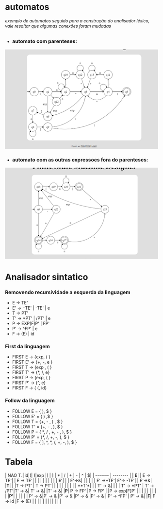 
# automatos
###### exemplo de automatos seguido para a construção do analisador léxico, vale resaltar que algumas conexões foram mudadas

* ### automato com parenteses:
!["automato"](./assets/parenteses.png)

* ### automato com as outras expressoes fora do parenteses:
!["automato"](./assets/sem%20parenteses.png)

# Analisador sintatico

### Removendo recursividade a esquerda da linguagem
* E  -> TE'
* E' -> +TE' | -TE' | e
* T  -> PT'
* T' -> *PT' | /PT' | e
* P  -> EXP[F]P' | FP'
* P' -> ^FP' | e
* F  -> (E) | id


### First da linguagem

* FIRST E -> {exp, ( }
* FIRST E' -> {+, -, e }
* FIRST T -> {exp , ( }
* FIRST T' -> {*, /, e}
* FIRST P -> {exp, ( }
* FIRST P' -> {^, e}
* FIRST F -> { (, id}

### Follow da linguagem

* FOLLOW E = { ), $ }
* FOLLOW E' = { ) ,$ }
* FOLLOW T = {+, - , ) , $ }
* FOLLOW T' = {+, - , ), $ }
* FOLLOW P = { *, / , +, - , ), $ }
* FOLLOW P' = {*, /, +, -, ), $ }
* FOLLOW F = { ], ^, *, /, +, -, ), $ }


# Tabela

| NAO T. |id|(| )|exp     |[ | ] | * | / | + | - | ^ | $|
| ------- | -------- |
| **E**| | E -> TE'| | E -> TE'| | | | | | | | |
| **E'**| | | E'->&| | | | | | E' ->+TE'| E'-> -TE'| | E'->&|
|**T**| | |T -> PT' | T -> PT'| | | | | | | | |
| **T'*| | | T' -> &| | | | T' -> *PT' | T' -> /PT'|T' -> &| T' -> &| |T' -> &|
|**P**| P -> FP' |P -> FP' | |P -> exp[F]P' | | | | | | | | |
|**P'**| | | | | | P' -> &|P' -> & |P' -> & |P' -> & |P' -> & | P' -> ^FP' | P' -> &|
|**F**|  F -> id |F -> (E) | | | | | | || | | | |